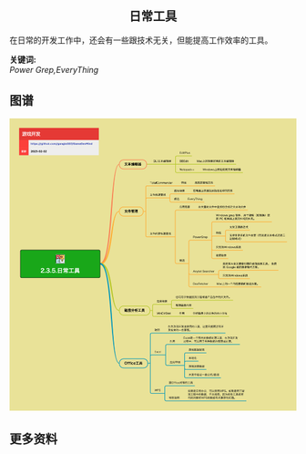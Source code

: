 <h2 align="center">日常工具</h2>
<p>
在日常的开发工作中，还会有一些跟技术无关，但能提高工作效率的工具。
</p>

**关键词:**<br/>
*Power Grep,EveryThing*

## 图谱
![图片加载中...](../../exports/2.3.5.日常工具.png?raw=true)

## 更多资料